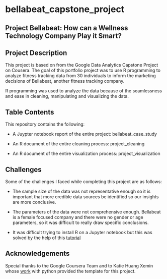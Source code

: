# bellabeat_capstone_project

## **Project Bellabeat: How can a Wellness Technology Company Play it Smart?**

## **Project Description**

This project is based on from the Google Data Analytics Capstone Project on Cousera. The goal of this portfolio project was to use R programming to analyze fitness tracking data from 30 individuals to inform the marketing decisions of Bellabeat, another fitness tracking company. 

R programming was used to analyze the data because of the seamlessness and ease in cleaning, manipulating and visualizing the data. 

## **Table Contents**

This repository contains the following: 

* A Juypter notebook report of the entire project: bellabeat_case_study

* An R document of the entire cleaning process: project_cleaning

* An R document of the entire visualization process: project_visualization

## Challenges

Some of the challenges I faced while completing this project are as follows: 

* The sample size of the data was not representative enough so it is important that more credible data sources be identified so our insights are more conclusive. 

* The parameters of the data were not comprehensive enough. Bellabeat is a female focused company and there were no gender or age parameters, so it was difficult to really draw specific conclusions. 

* It was difficult trying to install R on a Jupyter notebook but this was solved by the help of this [tutorial](https://www.youtube.com/watch?v=ydScgWT6yOU&list=PLfL_Rchl4f3RxKo0vNmmQFbLmx1068ucN&index=2&ab_channel=DaleNakasone)

## **Acknowledgements**

Special thanks to the Google Coursera Team and to Katie Huang Xemin whose [work](https://medium.com/analytics-vidhya/this-case-study-is-for-google-data-analytics-gda-capstone-project-course-54047cccf7cb#:~:text=A%20good%20data%20source%20is,Comprehensive%2C%20Current%2C%20and%20Cited.) with python provided the template for this project. 
